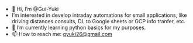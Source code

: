 - 👋 Hi, I’m @Gui-Yuki
- I’m interested in develop intraday automations for small applications, like driving distances consults, DL to Google sheets or GCP info tranfer, etc.
- 🌱 I’m currently learning python basics for my purposes.
- 📫 How to reach me: gyuki26@gmail.com

<!---
Gui-Yuki/Gui-Yuki is a ✨ special ✨ repository because its `README.md` (this file) appears on your GitHub profile.
You can click the Preview link to take a look at your changes.
--->
